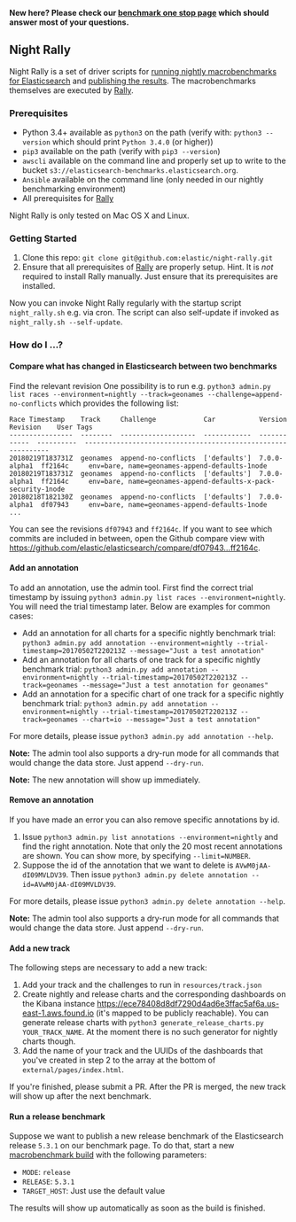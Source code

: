 **New here? Please check our [benchmark one stop page](42.md) which should answer most of your questions.**

## Night Rally

Night Rally is a set of driver scripts for [running nightly macrobenchmarks for Elasticsearch](https://elasticsearch-ci.elastic.co/view/All/job/elastic+elasticsearch+master+macrobenchmark-periodic) and [publishing the results](https://elasticsearch-benchmarks.elastic.co/). The macrobenchmarks themselves are executed by [Rally](https://github.com/elastic/rally).

### Prerequisites

* Python 3.4+ available as `python3` on the path (verify with: `python3 --version` which should print `Python 3.4.0` (or higher))
* `pip3` available on the path (verify with `pip3 --version`)
* `awscli` available on the command line and properly set up to write to the bucket `s3://elasticsearch-benchmarks.elasticsearch.org`.
* `Ansible` available on the command line (only needed in our nightly benchmarking environment)
* All prerequisites for [Rally](https://github.com/elastic/rally)

Night Rally is only tested on Mac OS X and Linux.

### Getting Started

1. Clone this repo: `git clone git@github.com:elastic/night-rally.git`
2. Ensure that all prerequisites of [Rally](https://github.com/elastic/rally) are properly setup. Hint. It is *not* required to install Rally manually. Just ensure that its prerequisites are installed.

Now you can invoke Night Rally regularly with the startup script `night_rally.sh` e.g. via cron. The script can also self-update if invoked as `night_rally.sh --self-update`. 


### How do I ...?

#### Compare what has changed in Elasticsearch between two benchmarks

Find the relevant revision One possibility is to run e.g. `python3 admin.py list races --environment=nightly --track=geonames --challenge=append-no-conflicts` which provides the following list:

```
Race Timestamp    Track     Challenge            Car           Version       Revision    User Tags
----------------  --------  -------------------  ------------  ------------  ----------  -------------------------------------------------------------
20180219T183731Z  geonames  append-no-conflicts  ['defaults']  7.0.0-alpha1  ff2164c     env=bare, name=geonames-append-defaults-1node
20180219T183731Z  geonames  append-no-conflicts  ['defaults']  7.0.0-alpha1  ff2164c     env=bare, name=geonames-append-defaults-x-pack-security-1node
20180218T182130Z  geonames  append-no-conflicts  ['defaults']  7.0.0-alpha1  df07943     env=bare, name=geonames-append-defaults-1node
...
```

You can see the revisions `df07943` and `ff2164c`. If you want to see which commits are included in between, open the Github compare view with https://github.com/elastic/elasticsearch/compare/df07943...ff2164c.


#### Add an annotation

To add an annotation, use the admin tool. First find the correct trial timestamp by issuing `python3 admin.py list races --environment=nightly`. You will need the trial timestamp later. Below are examples for common cases:
 
* Add an annotation for all charts for a specific nightly benchmark trial: `python3 admin.py add annotation --environment=nightly --trial-timestamp=20170502T220213Z --message="Just a test annotation"`
* Add an annotation for all charts of one track for a specific nightly benchmark trial: `python3 admin.py add annotation --environment=nightly --trial-timestamp=20170502T220213Z --track=geonames --message="Just a test annotation for geonames"`
* Add an annotation for a specific chart of one track for a specific nightly benchmark trial: `python3 admin.py add annotation --environment=nightly --trial-timestamp=20170502T220213Z --track=geonames --chart=io --message="Just a test annotation"`

For more details, please issue `python3 admin.py add annotation --help`.

**Note:** The admin tool also supports a dry-run mode for all commands that would change the data store. Just append `--dry-run`.

**Note:** The new annotation will show up immediately. 

#### Remove an annotation

If you have made an error you can also remove specific annotations by id.

1. Issue `python3 admin.py list annotations --environment=nightly` and find the right annotation. Note that only the 20 most recent annotations are shown. You can show more, by specifying `--limit=NUMBER`. 
2. Suppose the id of the annotation that we want to delete is `AVwM0jAA-dI09MVLDV39`. Then issue `python3 admin.py delete annotation --id=AVwM0jAA-dI09MVLDV39`.

For more details, please issue `python3 admin.py delete annotation --help`.

**Note:** The admin tool also supports a dry-run mode for all commands that would change the data store. Just append `--dry-run`.
 
#### Add a new track
 
The following steps are necessary to add a new track: 

1. Add your track and the challenges to run in `resources/track.json`
2. Create nightly and release charts and the corresponding dashboards on the Kibana instance https://ece78408d8df7290d4ad6e3ffac5af6a.us-east-1.aws.found.io (it's mapped to be publicly reachable). You can generate release charts with `python3 generate_release_charts.py YOUR_TRACK_NAME`. At the moment there is no such generator for nightly charts though.
3. Add the name of your track and the UUIDs of the dashboards that you've created in step 2 to the array at the bottom of `external/pages/index.html`.

If you're finished, please submit a PR. After the PR is merged, the new track will show up after the next benchmark.


#### Run a release benchmark

Suppose we want to publish a new release benchmark of the Elasticsearch release `5.3.1` on our benchmark page. To do that, start a new [macrobenchmark build](https://elasticsearch-ci.elastic.co/view/All/job/elastic+elasticsearch+master+macrobenchmark-periodic/) with the following parameters:

* `MODE`: `release`
* `RELEASE`: `5.3.1`
* `TARGET_HOST`: Just use the default value

The results will show up automatically as soon as the build is finished.